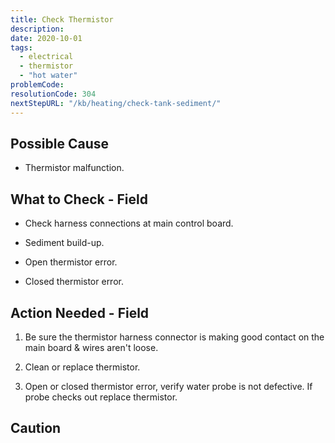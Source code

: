 ```yaml
---
title: Check Thermistor
description:
date: 2020-10-01
tags:
  - electrical
  - thermistor
  - "hot water"
problemCode: 
resolutionCode: 304
nextStepURL: "/kb/heating/check-tank-sediment/"
---
```

## Possible Cause

- Thermistor malfunction.

## What to Check - Field

- Check harness connections at main control board.

- Sediment build-up.

- Open thermistor error.

- Closed thermistor error.

## Action Needed - Field

1) Be sure the thermistor harness connector is making good contact on the main board & wires aren't loose.

2) Clean or replace thermistor.

3) Open or closed thermistor error, verify water probe is not defective. If probe checks out replace thermistor.

## Caution